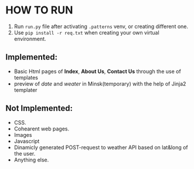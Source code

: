 # HOW TO RUN #

1. Run `run.py` file after activating `.patterns` venv, or creating different one.
2. Use `pip install -r req.txt` when creating your own virtual environment.

## Implemented: ##

- Basic  Html pages of __Index__, __About Us__, __Contact Us__ through the use of templates
- preview of _date_ and _weater_ in Minsk(temporary) with the help of Jinja2 templater

## Not Implemented: ##

- CSS.
- Cohearent web pages.
- Images
- Javascript
- Dinamicly generated POST-request to weather API based on lat&long of the user.
- Anything else.
